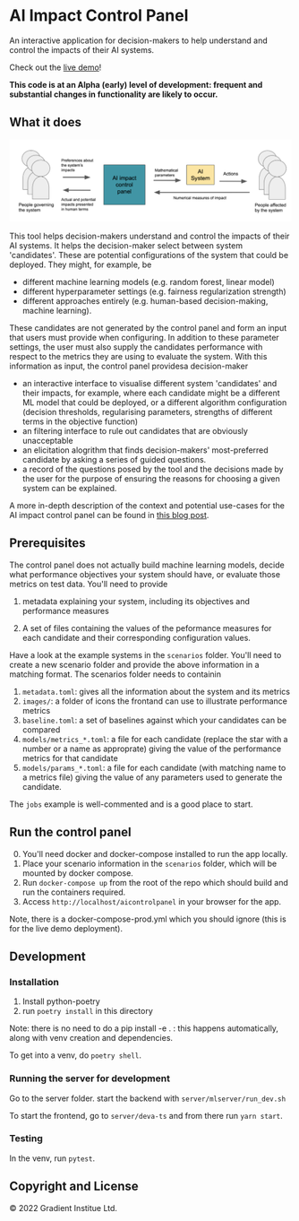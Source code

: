 # AI Impact Control Panel

An interactive application for decision-makers to help understand and control
the impacts of their AI systems.

Check out the [live demo](https://portal.gradientinstitute.org/aicontrolpanel)!

**This code is at an Alpha (early) level of development: frequent and substantial changes in functionality are likely to occur.**


## What it does

<img src="images/control_panel_location.png"/>

This tool helps decision-makers understand and control the impacts of their AI
systems. It helps the decision-maker select between system 'candidates'. These
are potential configurations of the system that could be deployed. They might,
for example, be 

- different machine learning models (e.g. random forest, linear model)
- different hyperparameter settings (e.g. fairness regularization strength)
- different approaches entirely (e.g. human-based decision-making, machine
  learning).

These candidates are not generated by the control panel and form an input that
users must provide when configuring. In addition to these parameter settings,
the user must also supply the candidates performance with respect to the
metrics they are using to evaluate the system. With this information as input,
the control panel providesa decision-maker

- an interactive interface to visualise different system 'candidates' and their
  impacts, for example, where each candidate might be a different ML model that
  could be deployed, or a different algorithm configuration (decision
  thresholds, regularising parameters, strengths of different terms in the
  objective function)
- an filtering interface to rule out candidates that are obviously
  unacceptable
- an elicitation alogrithm that finds decision-makers' most-preferred candidate
  by asking a series of guided questions.
- a record of the questions posed by the tool and the decisions made by the user for the purpose of ensuring the reasons for choosing a given system can be explained.

A more in-depth description of the context and potential use-cases for the AI impact
control panel can be found in [this blog post](https://medium.com/gradient-institute/ai-impact-control-panel-8f2316505a1f).

## Prerequisites

The control panel does not actually build machine learning models, decide what
performance objectives your system should have, or evaluate those metrics on
test data. You'll need to provide

1. metadata explaining your system, including its objectives and performance
   measures

2. A set of files containing the values of the peformance measures for each
   candidate and their corresponding configuration values.

Have a look at the example systems in the `scenarios` folder. You'll need to
create a new scenario folder and provide the above information in a matching
format. The scenarios folder needs to containin

1. `metadata.toml`: gives all the information about the system and its metrics
2. `images/`: a folder of icons the frontand can use to illustrate
   performance metrics
3. `baseline.toml`: a set of baselines against which your candidates
   can be compared
4. `models/metrics_*.toml`: a file for each candidate (replace the star with
   a number or a name as approprate) giving the value of the performance
   metrics for that candidate
5. `models/params_*.toml`: a file for each candidate (with matching name to
   a metrics file) giving the value of any parameters used to generate the
   candidate.

The `jobs` example is well-commented and is a good place to start.

## Run the control panel

0. You'll need docker and docker-compose installed to run the app locally.
1. Place your scenario information in the `scenarios` folder, which will be
   mounted by docker compose.
3. Run `docker-compose up` from the root of the repo which should build and run the containers required.
4. Access `http://localhost/aicontrolpanel` in your browser for the app.

Note, there is a docker-compose-prod.yml which you should ignore (this is for
the live demo deployment).

## Development

### Installation

1. Install python-poetry
2. run `poetry install` in this directory

Note: there is no need to do a pip install -e . : this happens automatically, 
along with venv creation and dependencies.

To get into a venv, do `poetry shell`.


### Running the server for development

Go to the server folder. start the backend with `server/mlserver/run_dev.sh`

To start the frontend, go to `server/deva-ts` and from there run `yarn
start`.


### Testing

In the venv, run `pytest`.


## Copyright and License

© 2022 Gradient Institue Ltd.
